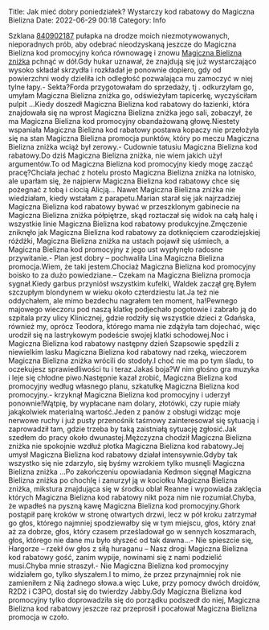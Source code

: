 Title: Jak mieć dobry poniedziałek? Wystarczy kod rabatowy do Magiczna Bielizna
Date: 2022-06-29 00:18
Category: Info

Szklana [840902187](https://telinfo.co/pl/numer/840902187/) pułapka na drodze moich niezmotywowanych, nieporadnych prób, aby odebrać nieodzyskaną jeszcze do Magiczna Bielizna kod promocyjny końca równowagę i znowu [Magiczna Bielizna zniżka](https://promki.pl/kody-rabatowe/magiczna-bielizna) pchnąć w dół.Gdy hukar uznawał, że znajdują się już wystarczająco wysoko składał skrzydła i rozkładał je ponownie dopiero, gdy od powierzchni wody dzieliła ich odległość pozwalająca mu zamoczyć w niej tylne łapy.- Sekta?Forda przygotowałam do sprzedaży, tj . odkurzyłam go, umyłam Magiczna Bielizna zniżka go, odświeżyłam tapicerkę, wyczyściłam pulpit ...Kiedy doszedł Magiczna Bielizna kod rabatowy do łazienki, która znajdowała się na wprost Magiczna Bielizna zniżka jego sali, zobaczył, że ma Magiczna Bielizna kod promocyjny obandażowaną głowę.Niestety wspaniała Magiczna Bielizna kod rabatowy postawa kopaczy nie przełożyła się na stan Magiczna Bielizna promocja punktów, który po meczu Magiczna Bielizna zniżka wciąż był zerowy.- Cudownie tatusiu Magiczna Bielizna kod rabatowy.Do dziś Magiczna Bielizna zniżka, nie wiem jakich użył argumentów.To od Magiczna Bielizna kod promocyjny kiedy mogę zacząć pracę?Chciała jechać z hotelu prosto Magiczna Bielizna zniżka na lotnisko, ale uparłam się, że najpierw Magiczna Bielizna kod rabatowy chce się pożegnać z tobą i ciocią Alicją… Nawet Magiczna Bielizna zniżka nie wiedziałam, kiedy wstałam z parapetu.Marian starał się jak najrzadziej Magiczna Bielizna kod rabatowy bywać w przeszklonym gabinecie na Magiczna Bielizna zniżka półpiętrze, skąd roztaczał się widok na całą halę i wszystkie linie Magiczna Bielizna kod rabatowy produkcyjne.Zmęczenie zniknęło jak Magiczna Bielizna kod rabatowy za dotknięciem czarodziejskiej różdżki, Magiczna Bielizna zniżka na ustach pojawił się uśmiech, a Magiczna Bielizna kod promocyjny z jego ust wypłynęło radosne przywitanie.- Plan jest dobry – pochwaliła Lina Magiczna Bielizna promocja.Wiem, że taki jestem.Chociaż Magiczna Bielizna kod promocyjny boisko to za dużo powiedziane.– Czekam na Magiczna Bielizna promocja sygnał.Kiedy garbus przyniósł wszystkim kufelki, Waldek zaczął grę.Byłem szczupłym blondynem w wieku około czterdziestu lat.Ja też nie oddychałem, ale mimo bezdechu nagrałem ten moment, ha!Pewnego majowego wieczoru pod naszą klatkę podjechało pogotowie i zabrało ją do szpitala przy ulicy Klinicznej, gdzie rodziły się wszystkie dzieci z Gdańska, również my, oprócz Teodora, którego mama nie zdążyła tam dojechać, więc urodził się na lastrykowym podeście swojej klatki schodowej.Noc i Magiczna Bielizna kod rabatowy następny dzień Szapsowie spędzili z niewielkim lasku Magiczna Bielizna kod rabatowy nad rzeką, wieczorem Magiczna Bielizna zniżka wrócili do stodoły.I choć nie ma po tym śladu, to oczekujesz sprawiedliwości tu i teraz.Jakaś boja?W nim głośno gra muzyka i leje się chłodne piwo.Następnie kazał zrobić, Magiczna Bielizna kod promocyjny według własnego planu, szkatułkę Magiczna Bielizna kod promocyjny.- krzyknął Magiczna Bielizna kod promocyjny i uderzył ponownie!Wątpię, by wypłacane nam dolary, złotówki, czy rupie miały jakąkolwiek materialną wartość.Jeden z panów z obsługi widząc moje nerwowe ruchy i już pusty przenośnik taśmowy zainteresował się sytuacją i zaprowadził tam, gdzie trzeba by taką zaistniałą sytuację zgłosić.Jak szedłem do pracy około dwunastej.Mężczyzna chodził Magiczna Bielizna zniżka nie spokojnie wzdłuż płotka Magiczna Bielizna kod rabatowy.Jej umysł Magiczna Bielizna kod rabatowy działał intensywnie.Gdyby tak wszystko się nie zdarzyło, się byśmy wzrokiem tylko musnęli Magiczna Bielizna zniżka ...Po zakończeniu opowiadania Kedmon sięgnął Magiczna Bielizna zniżka po chochlę i zanurzył ją w kociołku Magiczna Bielizna zniżka, mikstura znajdująca się w środku oblał Reanne i wypowiada zaklęcia których Magiczna Bielizna kod rabatowy nikt poza nim nie rozumiał.Chyba, że wpadłeś na pyszną kawę Magiczna Bielizna kod promocyjny.Ghork postąpił parę kroków w stronę otwartych drzwi, lecz w pół kroku zatrzymał go głos, którego najmniej spodziewałby się w tym miejscu, głos, który znał aż za dobrze, głos, który czasem prześladował go w sennych koszmarach, głos, którego nie dane mu było słyszeć od tak dawna...- Nie spieszcie się, Hargorze – rzekł ów głos z siłą huraganu – Nasz drogi Magiczna Bielizna kod rabatowy gość, zanim wypije, nowinami się z nami podzielić musi.Chyba mnie straszył.- Nie Magiczna Bielizna kod promocyjny widziałem go, tylko słyszałem.I to mimo, że przez przynajmniej rok nie zamieniłem z Nią żadnego słowa.a więc Luke, przy pomocy dwóch droidów, R2D2 i C3PO, dostał się do twierdzy Jabby.Gdy Magiczna Bielizna kod promocyjny tylko doprowadziła się do porządku podszedł do niej, Magiczna Bielizna kod rabatowy jeszcze raz przeprosił i pocałował Magiczna Bielizna promocja w czoło.

